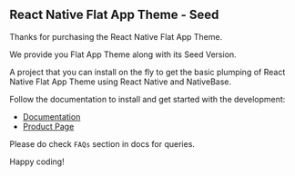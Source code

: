## React Native Flat App Theme - Seed

Thanks for purchasing the React Native Flat App Theme.

We provide you Flat App Theme along with its Seed Version.

A project that you can install on the fly to get the basic plumping of React Native Flat App Theme using React Native and NativeBase.


Follow the documentation to install and get started with the development:

-   [Documentation](http://strapmobile.com/docs/react-native-flat-app-theme/master/)
-   [Product Page](http://strapmobile.com/react-native-flat-app-theme/)

Please do check `FAQs` section in docs for queries.

Happy coding!
